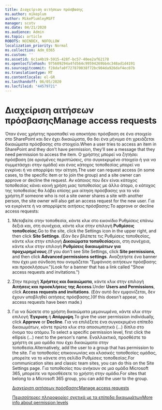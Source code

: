 ```yaml
---
title: Διαχείριση αιτήσεων πρόσβασης
ms.author: mikeplum
author: MikePlumleyMSFT
manager: scotv
ms.date: 04/21/2020
ms.audience: Admin
ms.topic: article
ROBOTS: NOINDEX, NOFOLLOW
localization_priority: Normal
ms.collection: Adm_O365
ms.custom: ''
ms.assetid: 6c1a4b19-5915-428f-bc57-40ee2af62178
ms.openlocfilehash: 975609294a4fd564c99594269bb4c348ad1d4191
ms.sourcegitcommit: f28dafa0f727870038f72bc904da926daf4ec07b
ms.translationtype: MT
ms.contentlocale: el-GR
ms.lasthandoff: 06/05/2020
ms.locfileid: "44579721"
---
```

# <a name="manage-access-requests"></a><span data-ttu-id="734af-102">Διαχείριση αιτήσεων πρόσβασης</span><span class="sxs-lookup"><span data-stu-id="734af-102">Manage access requests</span></span>

<span data-ttu-id="734af-103">Όταν ένας χρήστης προσπαθεί να αποκτήσει πρόσβαση σε ένα στοιχείο στο SharePoint και δεν έχει δικαιώματα, θα δει ένα μήνυμα ότι χρειάζεται δικαιώματα πρόσβασης στο στοιχείο.</span><span class="sxs-lookup"><span data-stu-id="734af-103">When a user tries to access an item in SharePoint and they don't have permission, they'll see a message that they need permission to access the item.</span></span> <span data-ttu-id="734af-104">Ο χρήστης μπορεί να ζητήσει πρόσβαση (σε ορισμένες περιπτώσεις, στο συγκεκριμένο στοιχείο ή για να συμμετάσχει στην ομάδα) και ένας κάτοχος τοποθεσίας μπορεί να εγκρίνει ή να απορρίψει την αίτηση.</span><span class="sxs-lookup"><span data-stu-id="734af-104">The user can request access (in some cases, to the specific item or to join the group) and a site owner can approve or decline the request.</span></span> <span data-ttu-id="734af-105">Αν κάποιος που δεν είναι κάτοχος τοποθεσίας κάνει κοινή χρήση μιας τοποθεσίας με άλλο άτομο, ο κάτοχος της τοποθεσίας θα λάβει επίσης μια αίτηση πρόσβασης για το νέο χρήστη.</span><span class="sxs-lookup"><span data-stu-id="734af-105">If someone who is not a site owner shares a site with another person, the site owner will also get an access request for the new user.</span></span> <span data-ttu-id="734af-106">Για να εγκρίνετε ή να απορρίψετε αιτήσεις πρόσβασης:</span><span class="sxs-lookup"><span data-stu-id="734af-106">To approve or decline access requests:</span></span>
  
1. <span data-ttu-id="734af-107">Μεταβείτε στην τοποθεσία, κάντε κλικ στο εικονίδιο Ρυθμίσεις επάνω δεξιά και, στη συνέχεια, κάντε κλικ στην επιλογή **Ρυθμίσεις τοποθεσίας**.</span><span class="sxs-lookup"><span data-stu-id="734af-107">Go to the site, click the Settings icon in the upper right, and then click **Site Settings**.</span></span> <span data-ttu-id="734af-108">(Εάν δεν βλέπετε τις Ρυθμίσεις τοποθεσίας, κάντε κλικ στην επιλογή **Δικαιώματα τοποθεσίας**και, στη συνέχεια, κάντε κλικ στην επιλογή **Ρυθμίσεις δικαιωμάτων για προχωρημένους**.</span><span class="sxs-lookup"><span data-stu-id="734af-108">(If you don't see Site Settings, click **Site permissions**, and then click **Advanced permissions settings**.</span></span> <span data-ttu-id="734af-109">Αναζητήστε ένα banner που έχει μια σύνδεση που ονομάζεται "Εμφάνιση αιτήσεων πρόσβασης και προσκλήσεων.")</span><span class="sxs-lookup"><span data-stu-id="734af-109">Look for a banner that has a link called "Show access requests and invitations.")</span></span>
    
2. <span data-ttu-id="734af-110">Στην περιοχή **Χρήστες και δικαιώματα**, κάντε κλικ στην επιλογή **Αιτήσεις και προσκλήσεις της Access**.</span><span class="sxs-lookup"><span data-stu-id="734af-110">Under **Users and Permissions**, click **Access requests and invitations**.</span></span> <span data-ttu-id="734af-111">(Εάν αυτό δεν εμφανίζεται, δεν έχουν υποβληθεί αιτήσεις πρόσβασης.)</span><span class="sxs-lookup"><span data-stu-id="734af-111">(If this doesn't appear, no access requests have been made.)</span></span>
    
3. <span data-ttu-id="734af-112">Για να δώσετε στο χρήστη δικαιώματα μεμονωμένα, κάντε κλικ στην επιλογή **Έγκριση** ή **Απόρριψη**.</span><span class="sxs-lookup"><span data-stu-id="734af-112">To give the user permission individually, click **Approve** or **Decline**.</span></span> <span data-ttu-id="734af-113">Για να επιλέξετε ένα συγκεκριμένο επίπεδο δικαιωμάτων, κάντε πρώτα κλικ στα αποσιωπητικά (...) δίπλα στο όνομα του ατόμου.</span><span class="sxs-lookup"><span data-stu-id="734af-113">To select a specific permission level, first click the ellipsis (...) next to the person's name.</span></span> <span data-ttu-id="734af-114">Εναλλακτικά, προσθέστε το χρήστη σε μια ομάδα που έχει δικαιώματα στην τοποθεσία.</span><span class="sxs-lookup"><span data-stu-id="734af-114">Alternatively, add the user to a group that has permission to the site.</span></span> <span data-ttu-id="734af-115">Για τοποθεσίες επικοινωνίας και κλασικές τοποθεσίες ομάδας, μπορείτε να το κάνετε στη σελίδα Ρυθμίσεις τοποθεσίας.</span><span class="sxs-lookup"><span data-stu-id="734af-115">For communication sites and classic team sites, you can do this on the Site Settings page.</span></span> <span data-ttu-id="734af-116">Για τοποθεσίες που ανήκουν σε μια ομάδα Microsoft 365, μπορείτε να προσθέσετε το χρήστη στην ομάδα.</span><span class="sxs-lookup"><span data-stu-id="734af-116">For sites that belong to a Microsoft 365 group, you can add the user to the group.</span></span>
    
    [<span data-ttu-id="734af-117">Διαχείριση αιτήσεων πρόσβασης</span><span class="sxs-lookup"><span data-stu-id="734af-117">Manage access requests </span></span>](https://go.microsoft.com/fwlink/?linkid=2008747)
    
    [<span data-ttu-id="734af-118">Περισσότερες πληροφορίες σχετικά με τα επίπεδα δικαιωμάτων</span><span class="sxs-lookup"><span data-stu-id="734af-118">More info about permission levels</span></span>](https://go.microsoft.com/fwlink/?linkid=867071)
    

